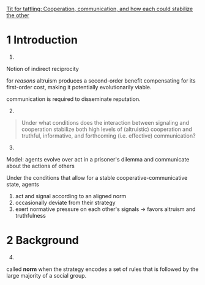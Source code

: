 
[Tit for tattling: Cooperation, communication, and how each could stabilize the other](https://arxiv.org/pdf/2201.06792)

# 1 Introduction
1.
Notion of indirect reciprocity

for *reasons* altruism produces a second-order benefit compensating for
its first-order cost, making it potentially evolutionarily viable.

communication is required to disseminate reputation.

2.
> Under what conditions does the interaction between signaling and cooperation stabilize both high levels of (altruistic) cooperation and truthful, informative, and forthcoming (i.e. effective) communication?

3.
Model:
agents evolve over act in a prisoner's dilemma and communicate about the actions of others

Under the conditions that allow for a stable cooperative-communicative state, agents
1. act and signal according to an aligned norm
2. occasionally deviate from their strategy
3. exert normative pressure on each other's signals -> favors altruism and truthfulness

# 2 Background
4.
called **norm** when the strategy encodes a set of rules that is followed by the large majority of a social group.